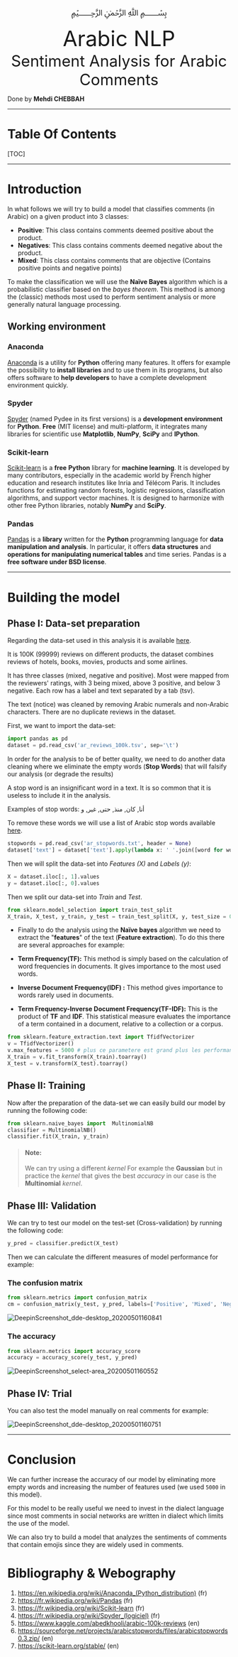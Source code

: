 <div style="text-align:center;font-size:30px">﷽</div>









<div>
<div style="text-align:center;font-size:48px">Arabic NLP</div>
<div style="text-align:center;font-size:35px">Sentiment Analysis for Arabic Comments
</div>
</div>







Done by **Mehdi CHEBBAH**


------



# Table Of Contents

[TOC]

---

# Introduction

In what follows we will try to build a model that classifies comments (in Arabic) on a given product into 3 classes:

+ **Positive**: This class contains comments deemed positive about the product.
+ **Negatives**: This class contains comments deemed negative about the product.
+ **Mixed**: This class contains comments that are objective (Contains positive points and negative points)

To make the classification we will use the **Naïve Bayes** algorithm which is a probabilistic classifier based on the *bayes theorem*. This method is among the (classic) methods most used to perform sentiment analysis or more generally natural language processing.

## Working environment

### Anaconda

[Anaconda](https://www.anaconda.com/) is a utility for **Python** offering many features. It offers for example the possibility to **install libraries** and to use them in its programs, but also offers software to **help developers** to have a complete development environment quickly.

### Spyder

[Spyder](https://www.spyder-ide.org/) (named Pydee in its first versions) is a **development environment** for **Python**. **Free** (MIT license) and multi-platform, it integrates many libraries for scientific use **Matplotlib**, **NumPy**, **SciPy** and **IPython**.

### Scikit-learn

[Scikit-learn](https://scikit-learn.org/stable/) is a **free** **Python** library for **machine learning**. It is developed by many contributors, especially in the academic world by French higher education and research institutes like Inria and Télécom Paris. It includes functions for estimating random forests, logistic regressions, classification algorithms, and support vector machines. It is designed to harmonize with other free Python libraries, notably **NumPy** and **SciPy**.

### Pandas

[Pandas](https://pandas.pydata.org/) is a **library** written for the **Python** programming language for **data manipulation and analysis**. In particular, it offers **data structures** and **operations for manipulating numerical tables** and time series. Pandas is a **free software under BSD license**.

---



# Building the model

## Phase I: Data-set preparation

Regarding the data-set used in this analysis it is available [here](https://www.kaggle.com/abedkhooli/arabic-100k-reviews).

It is 100K (99999) reviews on different products, the dataset combines reviews of hotels, books, movies, products and some airlines. 

It has three classes (mixed, negative and positive). Most were mapped from the reviewers' ratings, with 3 being mixed, above 3 positive, and below 3 negative. Each row has a label and text separated by a tab (tsv). 

The text (notice) was cleaned by removing Arabic numerals and non-Arabic characters. There are no duplicate reviews in the dataset.

First, we want to import the data-set:

```python
import pandas as pd
dataset = pd.read_csv('ar_reviews_100k.tsv', sep='\t')
```

In order for the analysis to be of better quality, we need to do another data cleaning where we eliminate the empty words (**Stop Words**) that will falsify our analysis (or degrade the results)

A stop word is an insignificant word in a text. It is so common that it is useless to include it in the analysis.

Examples of stop words: أنا, كان, منذ, حتى, غير, و

To remove these words we will use a list of Arabic stop words available [here](https://sourceforge.net/projects/arabicstopwords/files/arabicstopwords0.3.zip/download).

```python
stopwords = pd.read_csv('ar_stopwords.txt', header = None)
dataset['text'] = dataset['text'].apply(lambda x: ' '.join([word for word in x.split() if word not in (stopwords)]))
```

Then we will split the data-set into *Features (X)* and *Labels (y)*:

```python
X = dataset.iloc[:, 1].values
y = dataset.iloc[:, 0].values
```

Then we split our data-set into *Train* and *Test*.

```python
from sklearn.model_selection import train_test_split
X_train, X_test, y_train, y_test = train_test_split(X, y, test_size = 0.3, random_state = 0)
```

+  Finally to do the analysis using the **Naïve bayes** algorithm we need to extract the "**features**" of the text (**Feature extraction**). To do this there are several approaches for example:

+ **Term Frequency(TF):** This method is simply based on the calculation of word frequencies in documents. It gives importance to the most used words.
+  **Inverse Document Frequency(IDF) :** This method gives importance to words rarely used in documents.
+  **Term Frequency-Inverse Document Frequency(TF-IDF):** This is the product of **TF** and **IDF**. This statistical measure evaluates the importance of a term contained in a document, relative to a collection or a corpus.

```python
from sklearn.feature_extraction.text import TfidfVectorizer
v = TfidfVectorizer()
v.max_features = 5000 # plus ce parametere est grand plus les performances sont mieux mais la phase du training devient consommatrice de la RAM
X_train = v.fit_transform(X_train).toarray()
X_test = v.transform(X_test).toarray()
```



## Phase II: Training

Now after the preparation of the data-set we can easily build our model by running the following code:

```python
from sklearn.naive_bayes import  MultinomialNB
classifier = MultinomialNB()
classifier.fit(X_train, y_train)
```

>  #### Note:
>
>  We can try using a different *kernel* For example the **Gaussian** but in practice the *kernel* that gives the best *accuracy* in our case is the **Multinomial** *kernel*.

## Phase III: Validation

We can try to test our model on the test-set (Cross-validation) by running the following code:

```python
y_pred = classifier.predict(X_test)
```

Then we can calculate the different measures of model performance for example:

### The confusion matrix

```python
from sklearn.metrics import confusion_matrix
cm = confusion_matrix(y_test, y_pred, labels=['Positive', 'Mixed', 'Negative'])
```

![DeepinScreenshot_dde-desktop_20200501160841](assets/DeepinScreenshot_dde-desktop_20200501160841.png)

### The accuracy

```python
from sklearn.metrics import accuracy_score
accuracy = accuracy_score(y_test, y_pred)
```

![DeepinScreenshot_select-area_20200501160552](assets/DeepinScreenshot_select-area_20200501160552.png)

## Phase IV: Trial

You can also test the model manually on real comments for example:

![DeepinScreenshot_dde-desktop_20200501160751](assets/DeepinScreenshot_dde-desktop_20200501160751.png)

---

# Conclusion

We can further increase the accuracy of our model by eliminating more empty words and increasing the number of features used (we used `5000` in this model).

For this model to be really useful we need to invest in the dialect language since most comments in social networks are written in dialect which limits the use of the model.

We can also try to build a model that analyzes the sentiments of comments that contain emojis since they are widely used in comments.

# Bibliography & Webography

1. https://en.wikipedia.org/wiki/Anaconda_(Python_distribution) (fr)
2. https://fr.wikipedia.org/wiki/Pandas (fr)
3. https://fr.wikipedia.org/wiki/Scikit-learn (fr)
4. https://fr.wikipedia.org/wiki/Spyder_(logiciel) (fr)
5. https://www.kaggle.com/abedkhooli/arabic-100k-reviews (en)
6. https://sourceforge.net/projects/arabicstopwords/files/arabicstopwords0.3.zip/ (en)
7. https://scikit-learn.org/stable/ (en)
